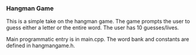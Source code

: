 ### Hangman Game
This is a simple take on the hangman game.
The game prompts the user to guess either a letter or the entire word.
The user has 10 guesses/lives.

Main programmatic entry is in main.cpp.
The word bank and constants are defined in hangmangame.h.
